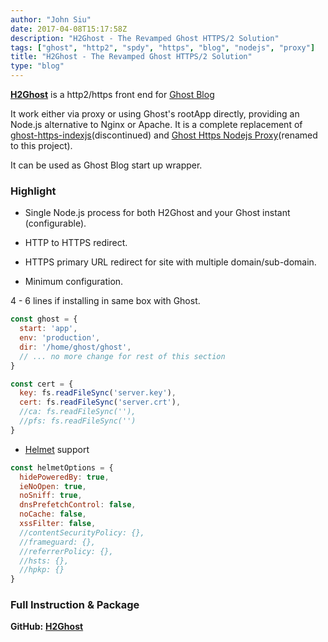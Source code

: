 ```yaml
---
author: "John Siu"
date: 2017-04-08T15:17:58Z
description: "H2Ghost - The Revamped Ghost HTTPS/2 Solution"
tags: ["ghost", "http2", "spdy", "https", "blog", "nodejs", "proxy"]
title: "H2Ghost - The Revamped Ghost HTTPS/2 Solution"
type: "blog"
---
```


[__H2Ghost__](//github.com/J-Siu/h2ghost) is a http2/https front end for [Ghost Blog](//ghost.org)
<!--more-->

It work either via proxy or using Ghost's rootApp directly, providing an Node.js alternative to Nginx or Apache. It is a complete replacement of [ghost-https-indexjs](//github.com/J-Siu/ghost-https-indexjs)(discontinued) and [Ghost Https Nodejs Proxy](//github.com/J-Siu/ghost-https-nodejs-proxy)(renamed to this project).

It can be used as Ghost Blog start up wrapper.

### Highlight

- Single Node.js process for both H2Ghost and your Ghost instant (configurable).

- HTTP to HTTPS redirect.

- HTTPS primary URL redirect for site with multiple domain/sub-domain.

- Minimum configuration.

 4 - 6 lines if installing in same box with Ghost.

```js
const ghost = {
  start: 'app',
  env: 'production',
  dir: '/home/ghost/ghost',
  // ... no more change for rest of this section
}

const cert = {
  key: fs.readFileSync('server.key'),
  cert: fs.readFileSync('server.crt'),
  //ca: fs.readFileSync(''),
  //pfs: fs.readFileSync('')
}
```

- [Helmet](//github.com/helmetjs/helmet) support

```js
const helmetOptions = {
  hidePoweredBy: true,
  ieNoOpen: true,
  noSniff: true,
  dnsPrefetchControl: false,
  noCache: false,
  xssFilter: false,
  //contentSecurityPolicy: {},
  //frameguard: {},
  //referrerPolicy: {},
  //hsts: {},
  //hpkp: {}
}
```

### Full Instruction & Package

__GitHub:__ [__H2Ghost__](//github.com/J-Siu/h2ghost)
